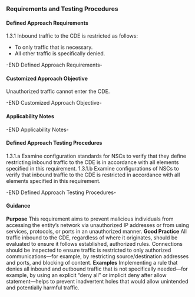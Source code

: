 ### Requirements and Testing Procedures

#### Defined Approach Requirements
1.3.1 Inbound traffic to the CDE is restricted as follows:
- To only traffic that is necessary.
- All other traffic is specifically denied.

-END Defined Approach Requirements- 
#### Customized Approach Objective
Unauthorized traffic cannot enter the CDE.

-END Customized Approach Objective- 
#### Applicability Notes



-END Applicability Notes- 
#### Defined Approach Testing Procedures
1.3.1.a Examine configuration standards for NSCs to verify that they define restricting inbound traffic to the CDE is in accordance with all elements specified in this requirement.
1.3.1.b Examine configurations of NSCs to verify that inbound traffic to the CDE is restricted in accordance with all elements specified in this requirement.

-END Defined Approach Testing Procedures- 
#### Guidance
**Purpose**
This requirement aims to prevent malicious individuals from accessing the entity’s network via unauthorized IP addresses or from using services, protocols, or ports in an unauthorized manner.
**Good Practice**
All traffic inbound to the CDE, regardless of where it originates, should be evaluated to ensure it follows established, authorized rules. Connections should be inspected to ensure traffic is restricted to only authorized communications—for example, by restricting source/destination addresses and ports, and blocking of content.
**Examples**
Implementing a rule that denies all inbound and outbound traffic that is not specifically needed—for example, by using an explicit “deny all” or implicit deny after allow statement—helps to prevent inadvertent holes that would allow unintended and potentially harmful traffic.
